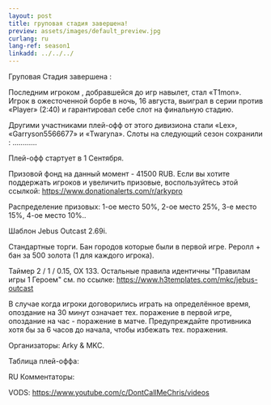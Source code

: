 ```yaml
---
layout: post
title: груповая стадия завершена!
preview: assets/images/default_preview.jpg
curlang: ru
lang-ref: season1
linkadd: ../../../
---
```

Груповая Стадия завершена : 

Последним игроком , добравшейся до игр навылет, стал «T1mon». Игрок в ожесточенной борбе в ночь, 16 августа, выиграл в серии против «Player» (2:40) и гарантировал себе слот на финальную стадию.

Другими участниками плей-офф от этого дивизиона стали «Lex», «Garryson5566677» и «Twaryna». Слоты на следующий сезон сохранили : ............

Плей-офф стартует в 1 Сентября. 

Призовой фонд на данный момент - 41500 RUB. Если вы хотите поддержать игроков и увеличить призовые, воспользуйтесь этой ссылкой: https://www.donationalerts.com/r/arkypro

Распределение призовых: 1-ое место 50%, 2-ое место 25%, 3-е место 15%, 4-ое место 10%..

Шаблон Jebus Outcast 2.69i.

Стандартные торги. Бан городов которые были в первой игре. Реролл + бан за 500 золота (1 для каждого игрока).

Таймер 2 / 1 / 0.15, ОХ 133. Остальные правила идентичны "Правилам игры 1 Героем" см. по ссылке: https://www.h3templates.com/mkc/jebus-outcast

В случае когда игроки договорились играть на определённое время, опоздание на 30 минут означает тех. поражение в первой игре, опоздание на час - поражение в матче. Предупреждайте противника хотя бы за 6 часов до начала, чтобы избежать тех. поражения.

Организаторы: Arky & MKC.

Таблица плей-оффа:

RU Комментаторы:

VODS: https://www.youtube.com/c/DontCallMeChris/videos

